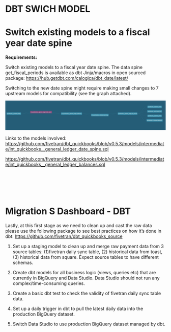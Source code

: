 
# **DBT SWICH MODEL**

<!-- nguyenthedanh1234@gmail.com
ngocdung

Github: 
nguyenthedanh1234@gmail.com
u4WMsQ6sxZuQBMY

dbt
https://cloud.getdbt.com/next/
nguyenthedanh1234@gmail.com
2y8U!fVaHpQeT6k -->

# **Switch existing models to a fiscal year date spine**

**Requirements:**

Switch existing models to a fiscal year date spine. The data spine get_fiscal_periods is available as dbt Jinja/macros in open sourced package: https://hub.getdbt.com/calogica/dbt_date/latest/

Switching to the new date spine might require making small changes to 7 upstream models for compatibility (see the graph attached).

![](data/graph.png)

Links to the models involved:
https://github.com/fivetran/dbt_quickbooks/blob/v0.5.3/models/intermediate/int_quickbooks__general_ledger_date_spine.sql

https://github.com/fivetran/dbt_quickbooks/blob/v0.5.3/models/intermediate/int_quickbooks__general_ledger_balances.sql

<br />

<br />

<br />

<br />

# **Migration S Dashboard - DBT**

Lastly, at this first stage as we need to clean up and cast the raw data please use the following package to see best practices on how it’s done in dbt: https://github.com/fivetran/dbt_quickbooks_source

1. Set up a staging model to clean up and merge raw payment data from 3 source tables: (1)fivetran daily sync table, (2) historical data from toast, (3) historical data from square. Expect source tables to have different schemas. 

2. Create dbt models for all business logic (views, queries etc) that are currently in BigQuery and Data Studio. Data Studio should not run any complex/time-consuming queries. 

3. Create a basic dbt test to check the validity of fivetran daily sync table data.

4. Set up a daily trigger in dbt to pull the latest daily data into the production BigQuery dataset. 

5. Switch Data Studio to use production BigQuery dataset managed by dbt.